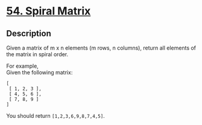 # [54. Spiral Matrix](https://leetcode.com/problems/spiral-matrix/#/description)

## Description

Given a matrix of m x n elements (m rows, n columns), return all elements of the matrix in spiral order.

For example,    
Given the following matrix:

```
[
 [ 1, 2, 3 ],
 [ 4, 5, 6 ],
 [ 7, 8, 9 ]
]
```

You should return `[1,2,3,6,9,8,7,4,5]`.
